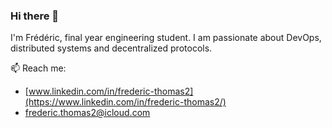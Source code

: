 ### Hi there 👋

I'm Frédéric, final year engineering student. I am passionate about DevOps, distributed systems and decentralized protocols.

📫 Reach me: 
- [www.linkedin.com/in/frederic-thomas2](https://www.linkedin.com/in/frederic-thomas2/)
- frederic.thomas2@icloud.com
